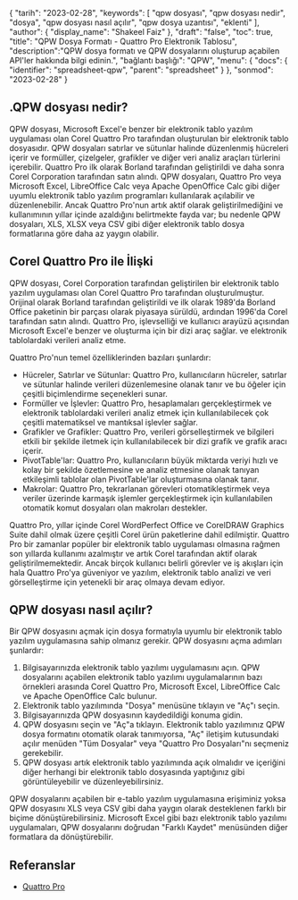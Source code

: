 {
"tarih": "2023-02-28",
  "keywords": [
"qpw dosyası",
"qpw dosyası nedir",
"dosya",
"qpw dosyası nasıl açılır",
"qpw dosya uzantısı",
"eklenti"
],
  "author": {
"display_name": "Shakeel Faiz"
},
"draft": "false",
"toc": true,
"title": "QPW Dosya Formatı - Quattro Pro Elektronik Tablosu",
  "description":"QPW dosya formatı ve QPW dosyalarını oluşturup açabilen API'ler hakkında bilgi edinin.",
"bağlantı başlığı": "QPW",
  "menu": {
    "docs": {
      "identifier": "spreadsheet-qpw",
      "parent": "spreadsheet"
}
},
"sonmod": "2023-02-28"
}

## .QPW dosyası nedir?

QPW dosyası, Microsoft Excel'e benzer bir elektronik tablo yazılım uygulaması olan Corel Quattro Pro tarafından oluşturulan bir elektronik tablo dosyasıdır. QPW dosyaları satırlar ve sütunlar halinde düzenlenmiş hücreleri içerir ve formüller, çizelgeler, grafikler ve diğer veri analiz araçları türlerini içerebilir. Quattro Pro ilk olarak Borland tarafından geliştirildi ve daha sonra Corel Corporation tarafından satın alındı. QPW dosyaları, Quattro Pro veya Microsoft Excel, LibreOffice Calc veya Apache OpenOffice Calc gibi diğer uyumlu elektronik tablo yazılım programları kullanılarak açılabilir ve düzenlenebilir. Ancak Quattro Pro'nun artık aktif olarak geliştirilmediğini ve kullanımının yıllar içinde azaldığını belirtmekte fayda var; bu nedenle QPW dosyaları, XLS, XLSX veya CSV gibi diğer elektronik tablo dosya formatlarına göre daha az yaygın olabilir.

## Corel Quattro Pro ile İlişki

QPW dosyası, Corel Corporation tarafından geliştirilen bir elektronik tablo yazılım uygulaması olan Corel Quattro Pro tarafından oluşturulmuştur. Orijinal olarak Borland tarafından geliştirildi ve ilk olarak 1989'da Borland Office paketinin bir parçası olarak piyasaya sürüldü, ardından 1996'da Corel tarafından satın alındı. Quattro Pro, işlevselliği ve kullanıcı arayüzü açısından Microsoft Excel'e benzer ve oluşturma için bir dizi araç sağlar. ve elektronik tablolardaki verileri analiz etme.

Quattro Pro'nun temel özelliklerinden bazıları şunlardır:

- Hücreler, Satırlar ve Sütunlar: Quattro Pro, kullanıcıların hücreler, satırlar ve sütunlar halinde verileri düzenlemesine olanak tanır ve bu öğeler için çeşitli biçimlendirme seçenekleri sunar.
- Formüller ve İşlevler: Quattro Pro, hesaplamaları gerçekleştirmek ve elektronik tablolardaki verileri analiz etmek için kullanılabilecek çok çeşitli matematiksel ve mantıksal işlevler sağlar.
- Grafikler ve Grafikler: Quattro Pro, verileri görselleştirmek ve bilgileri etkili bir şekilde iletmek için kullanılabilecek bir dizi grafik ve grafik aracı içerir.
- PivotTable'lar: Quattro Pro, kullanıcıların büyük miktarda veriyi hızlı ve kolay bir şekilde özetlemesine ve analiz etmesine olanak tanıyan etkileşimli tablolar olan PivotTable'lar oluşturmasına olanak tanır.
- Makrolar: Quattro Pro, tekrarlanan görevleri otomatikleştirmek veya veriler üzerinde karmaşık işlemler gerçekleştirmek için kullanılabilen otomatik komut dosyaları olan makroları destekler.

Quattro Pro, yıllar içinde Corel WordPerfect Office ve CorelDRAW Graphics Suite dahil olmak üzere çeşitli Corel ürün paketlerine dahil edilmiştir. Quattro Pro bir zamanlar popüler bir elektronik tablo uygulaması olmasına rağmen son yıllarda kullanımı azalmıştır ve artık Corel tarafından aktif olarak geliştirilmemektedir. Ancak birçok kullanıcı belirli görevler ve iş akışları için hala Quattro Pro'ya güveniyor ve yazılım, elektronik tablo analizi ve veri görselleştirme için yetenekli bir araç olmaya devam ediyor.

## QPW dosyası nasıl açılır?

Bir QPW dosyasını açmak için dosya formatıyla uyumlu bir elektronik tablo yazılım uygulamasına sahip olmanız gerekir. QPW dosyasını açma adımları şunlardır:

1. Bilgisayarınızda elektronik tablo yazılımı uygulamasını açın. QPW dosyalarını açabilen elektronik tablo yazılımı uygulamalarının bazı örnekleri arasında Corel Quattro Pro, Microsoft Excel, LibreOffice Calc ve Apache OpenOffice Calc bulunur.
2. Elektronik tablo yazılımında "Dosya" menüsüne tıklayın ve "Aç"ı seçin.
3. Bilgisayarınızda QPW dosyasının kaydedildiği konuma gidin.
4. QPW dosyasını seçin ve "Aç"a tıklayın. Elektronik tablo yazılımınız QPW dosya formatını otomatik olarak tanımıyorsa, "Aç" iletişim kutusundaki açılır menüden "Tüm Dosyalar" veya "Quattro Pro Dosyaları"nı seçmeniz gerekebilir.
5. QPW dosyası artık elektronik tablo yazılımında açık olmalıdır ve içeriğini diğer herhangi bir elektronik tablo dosyasında yaptığınız gibi görüntüleyebilir ve düzenleyebilirsiniz.

QPW dosyalarını açabilen bir e-tablo yazılım uygulamasına erişiminiz yoksa QPW dosyasını XLS veya CSV gibi daha yaygın olarak desteklenen farklı bir biçime dönüştürebilirsiniz. Microsoft Excel gibi bazı elektronik tablo yazılımı uygulamaları, QPW dosyalarını doğrudan "Farklı Kaydet" menüsünden diğer formatlara da dönüştürebilir.

## Referanslar
* [Quattro Pro](https://en.wikipedia.org/wiki/Quattro_Pro)
